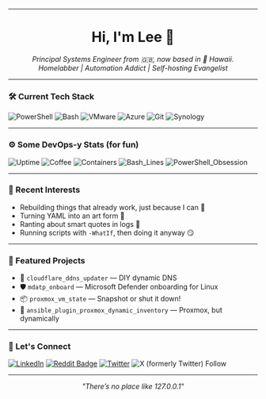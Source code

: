 <!--# Lee Woodhouse
<!--
![Heading](https://img.shields.io/badge/Example_Heading-blue?style=flat&logo=github)
[![Website](https://img.shields.io/badge/-www.leewoodhouse.com-white?style=flat&link=https://www.leewoodhouse.com/)](https://www.leewoodhouse.com/)
[![Email](https://img.shields.io/badge/-admin@leewoodhouse.com-white?style=flat&logo=Mail.Ru&logoColor=black&link=mailto:admin@leewoodhouse.com)](mailto:admin@leewoodhouse.com)
[![Linkedin Badge](https://img.shields.io/badge/-LeeWoodhouse-0A66C2?style=flat&logo=Linkedin&logoColor=white&link=https://www.linkedin.com/in/lee-woodhouse-58056118b/)](https://www.linkedin.com/in/lee-woodhouse-58056118b/)
[![Reddit Badge](https://img.shields.io/badge/-lpwoodhouse-FF4500?style=flat&logo=Reddit&logoColor=white&link=https://www.reddit.com/user/lpwoodhouse)](https://www.reddit.com/user/lpwoodhouse)
[![Twitter Follow](https://img.shields.io/twitter/follow/babswoodhouse?style=social)](https://twitter.com/intent/follow?screen_name=babswoodhouse/)
-->
---
<!-- lpwoodhouse GitHub Profile README -->

<h1 align="center">Hi, I'm Lee 👋</h1>

<p align="center">
  <em>Principal Systems Engineer from 🇬🇧, now based in 🌴 Hawaii.<br>
  Homelabber | Automation Addict | Self-hosting Evangelist</em>
</p>

---

### 🛠️ Current Tech Stack

![PowerShell](https://img.shields.io/badge/-PowerShell-5391FE?style=flat&logo=powershell&logoColor=white)
![Bash](https://img.shields.io/badge/-Bash-4EAA25?style=flat&logo=gnubash&logoColor=white)
![VMware](https://img.shields.io/badge/-VMware-607078?style=flat&logo=vmware&logoColor=white)
![Azure](https://img.shields.io/badge/-Azure-0078D4?style=flat&logo=microsoftazure&logoColor=white)
![Git](https://img.shields.io/badge/-Git-F05032?style=flat&logo=git&logoColor=white)
![Synology](https://img.shields.io/badge/-Synology-7D7D7D?style=flat&logo=synology&logoColor=white)

---

### ⚙️ Some DevOps-y Stats (for fun)

![Uptime](https://img.shields.io/badge/Uptime-99.99%25-brightgreen?style=flat-square&logo=github)
![Coffee](https://img.shields.io/badge/Coffee_Consumed-Over_9000☕-brown?style=flat-square)
![Containers](https://img.shields.io/badge/Containers-Self_Hosted_Too_Many-orange?style=flat-square)
![Bash_Lines](https://img.shields.io/badge/Bash_Script_Lines-Way_Too_Many-blue?style=flat-square)
![PowerShell_Obsession](https://img.shields.io/badge/PowerShell-Absolutely-blueviolet?style=flat-square)

---

### 💾 Recent Interests

- Rebuilding things that already work, just because I can 🔁
- Turning YAML into an art form 📜
- Ranting about smart quotes in logs 😤
- Running scripts with `-WhatIf`, then doing it anyway 😏

---

### 🧰 Featured Projects

- 📡 `cloudflare_ddns_updater` — DIY dynamic DNS
- 🛡️ `mdatp_onboard` — Microsoft Defender onboarding for Linux
- 📦 `proxmox_vm_state` — Snapshot or shut it down!
- 🧪 `ansible_plugin_proxmox_dynamic_inventory` — Proxmox, but dynamically

---

### 🤝 Let's Connect

[![LinkedIn](https://img.shields.io/badge/LinkedIn-blue?style=flat&logo=linkedin&logoColor=white)](https://www.linkedin.com/in/lpwoodhouse)
[![Reddit Badge](https://img.shields.io/badge/-lpwoodhouse-FF4500?style=flat&logo=Reddit&logoColor=white&link=https://www.reddit.com/user/lpwoodhouse)](https://www.reddit.com/user/lpwoodhouse)
[![Twitter](https://img.shields.io/twitter/babswoodhouse?style=social)](https://twitter.com/babswoodhouse/)
![X (formerly Twitter) Follow](https://img.shields.io/twitter/follow/:babswoodhouse)

---

<p align="center">
  <em>"There’s no place like 127.0.0.1"</em>
</p>
